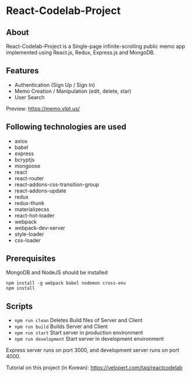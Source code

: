 # React-Codelab-Project

## About

React-Codelab-Project is a Single-page infinite-scrolling public memo app implemented using React.js, Redux, Express.js and MongoDB.

## Features
- Authentication (Sign Up / Sign In)
- Memo Creation / Manipulation (edit, delete, star)
- User Search

Preview: https://memo.vlpt.us/

## Following technologies are used
- axios
- babel
- express
- bcryptjs
- mongoose
- react
- react-router
- react-addons-css-transition-group
- react-addons-update
- redux
- redux-thunk
- materializecss
- react-hot-loader
- webpack
- webpack-dev-server
- style-loader
- css-loader


## Prerequisites
MongoDB and NodeJS should be installed

```
npm install -g webpack babel nodemon cross-env
npm install
```

## Scripts

- `npm run clean` Deletes Build files of Server and Client
- `npm run build` Builds Server and Client
- `npm run start` Start server in production environment
- `npm run development` Start server in development environment

Express server runs on port 3000, and development server runs on port 4000.

Tutorial on this project (in Korean): https://velopert.com/tag/reactcodelab